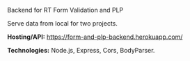Backend for RT Form Validation and PLP

Serve data from local for two projects.

**Hosting/API:** https://form-and-plp-backend.herokuapp.com/

**Technologies:** Node.js, Express, Cors, BodyParser.